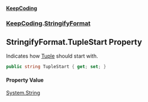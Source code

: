 #### [KeepCoding](index.md 'index')
### [KeepCoding](KeepCoding.md 'KeepCoding').[StringifyFormat](StringifyFormat.md 'KeepCoding.StringifyFormat')
## StringifyFormat.TupleStart Property
Indicates how [Tuple](Tuple.md 'KeepCoding.Internal.Tuple') should start with.  
```csharp
public string TupleStart { get; set; }
```
#### Property Value
[System.String](https://docs.microsoft.com/en-us/dotnet/api/System.String 'System.String')
